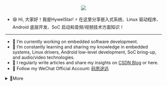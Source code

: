 <!--
**hywelstar/hywelstar** is a ✨ _special_ ✨ repository because its `README.md` (this file) appears on your GitHub profile.

Here are some ideas to get you started:

- 🔭 I’m currently working on ...
- 🌱 I’m currently learning ...
- 👯 I’m looking to collaborate on ...
- 🤔 I’m looking for help with ...
- 💬 Ask me about ...
- 📫 How to reach me: ...
- 😄 Pronouns: ...
- ⚡ Fun fact: ...
-->

<h1 align="center">
    <img src="https://readme-typing-svg.herokuapp.com/?font=Righteous&size=35&center=true&vCenter=true&color=F76436&width=500&height=70&duration=4000&lines=Hi+There!+👋+I'm+HywelStar!;" />
</h1>

 - 😄   Hi, 大家好！我是HywelStar! ⚡ 在这里分享嵌入式系统、Linux 驱动程序、Android 底层开发、SoC 启动和音频/视频技术方面知识！ <br /> 
------
- 🔭 I’m currently working on embedded software development.
- 🌱 I’m constantly learning and sharing my knowledge in embedded systems, Linux drivers, Android low-level development, SoC bring-up, and audio/video technologies.
- 📝 I regularly write articles and share my insights on [CSDN Blog](https://blog.csdn.net/zalebool) or here.
- 📢 Follow my WeChat Official Account: [码思途远](https://mp.weixin.qq.com/s?__biz=MzIyMzg2MjY3Mw==&mid=2247484484&idx=1&sn=e4a124292d6c0616725c417b80b84c35&chksm=e8168ebadf6107ac4f788a409f11289d8b3370f76f1af853339350ffb15e7ce7824ccaba80a4&token=1767720086&lang=zh_CN#rd)

<details>
<summary>💬More</summary>

### 🚀 Projects and Interests

- **Embedded Software Development**: Designing microcontroller-based systems and firmware development.
- **Linux Drivers**: Experience in developing and optimizing drivers for Linux platforms.
- **Android Low-level Development**: Working on Android system-level programming and customization.
- **SoC Bring-Up**: Hands-on experience in bootloaders, device trees, and bringing up new SoCs.
- **Audio/Video Technologies**: Familiar with audio/video processing, codecs, and streaming technologies.

### 📚 Articles and Knowledge Sharing

- I regularly share my learning experiences and technical insights on [CSDN Blog](https://blog.csdn.net/zalebool).
- Check out my [GitHub Repositories](https://github.com/hywelstar) for projects and code samples.

Let's connect and collaborate on exciting embedded systems and audio/video projects!
